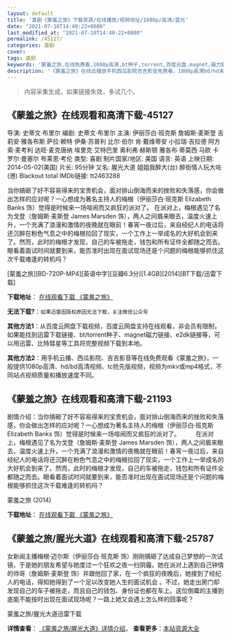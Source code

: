 ```yaml
---
layout: default
title: '喜剧《蒙羞之旅》下载资源/在线播放/视频地址/1080p/高清/蓝光'
date: "2021-07-10T14:40:22+0800"
last_modified_at: "2021-07-10T14:40:22+0800"
permalink: /45127/
categories: 喜剧
cover:
tags: 喜剧
keywords: '蒙羞之旅,在线免费看,1080p高清,bt种子,torrent,百度云盘,magnet,磁力链,迅雷下载资源'
description: '《蒙羞之旅》在线云播放手机西瓜影院吉吉影音免费看，1080p高清bd/hd未删减完整版和tc抢先枪版，mkv/mp4格式，附带bt/torrent种子、magnet/磁力链、百度云盘、网盘资源迅雷下载链接'
---
```


>内容采集生成，如果链接失效，多试几个。


## 《蒙羞之旅》在线观看和高清下载-45127

导演: 史蒂文·布里尔 编剧: 史蒂文·布里尔 主演: 伊丽莎白·班克斯 詹姆斯·麦斯登 吉莉安·雅各布斯 萨拉·赖特 伊桑·苏普利 比尔·伯尔 肯·戴维蒂安 小拉瑞·吉拉德 阿方索·麦考利 达旺·麦克唐纳 埃里克·艾特巴里 奥利弗·赫斯顿 雅各布·蒂莫西·马欧 卡罗尔·曼塞尔 布莱恩·考伦 类型: 喜剧 制片国家/地区: 美国 语言: 英语 上映日期: 2014-05-02(美国) 片长: 95分钟 又名: 腥光大道 姐姐我醉大(台) 醉街情人玩大咗(港) Blackout total IMDb链接: tt2463288

当你搞砸了好不容易得来的宝贵机会，面对排山倒海而来的挫败和失落感，你会做出怎样的应对呢？一心想成为著名主持人的梅根（伊丽莎白·班克斯 Elizabeth Banks 饰）觉得是时候来一场喧闹而又疯狂的派对了。 在派对上，梅根遇见了名为戈登（詹姆斯·麦斯登 James Marsden 饰），两人之间眉来眼去，温度火速上升，一个充满了浪漫和激情的夜晚就在眼前！春宵一夜过后，来自经纪人的电话将还沉醉在粉色气息之中的梅根拉回了现实，一个工作上一举成名的大好机会到来了。然而，此时的梅根才发现，自己的车被拖走，钱包和所有证件全都随之而去。眼看着面试时间就要到来，能否准时出现在面试现场还是个问题的梅根能够抓住这次千载难逢的转机吗？


[蒙羞之旅][BD-720P-MP4][英语中字][豆瓣6.3分][1.4GB][2014][BT下载/迅雷下载]

**下载地址**： [在线观看下载 《蒙羞之旅》](https://www.btdx8.com/torrent/walk_of_shame_2014.html) 


**无法下载?**：`如果迅雷因版权原因无法下载，关注微信公众号 `

**其他方法1**：从百度云网盘下载视频，百度云网盘支持在线观看，非会员有限制，如果能找到迅雷下载链接、bt/torrent种子、magnet磁力链接、e2dk链接等，可以用迅雷、比特彗星等工具将完整视频下载到本地。

**其他方法2**：用手机云播、西瓜影院、吉吉影音等在线免费观看《蒙羞之旅》，一般提供1080p高清、hd/bd高清视频、tc抢先版视频，视频为mkv或mp4格式，不同站点视频质量和播放速度不同。


## 《蒙羞之旅》在线观看和高清下载-21193

剧情介绍：当你搞砸了好不容易得来的宝贵机会，面对排山倒海而来的挫败和失落感，你会做出怎样的应对呢？一心想成为著名主持人的梅根（伊丽莎白·班克斯 Elizabeth Banks 饰）觉得是时候来一场喧闹而又疯狂的派对了。  　　在派对上，梅根遇见了名为戈登（詹姆斯·麦斯登 James Marsden 饰），两人之间眉来眼去，温度火速上升，一个充满了浪漫和激情的夜晚就在眼前！春宵一夜过后，来自经纪人的电话将还沉醉在粉色气息之中的梅根拉回了现实，一个工作上一举成名的大好机会到来了。然而，此时的梅根才发现，自己的车被拖走，钱包和所有证件全都随之而去。眼看着面试时间就要到来，能否准时出现在面试现场还是个问题的梅根能够抓住这次千载难逢的转机吗？


蒙羞之旅 (2014)

**下载地址**： [在线观看下载 《蒙羞之旅》](https://www.btbtdy.me/btdy/dy1416.html) 


## 《蒙羞之旅/腥光大道》在线观看和高清下载-25787

女新闻主播梅根&middot;迈尔斯（伊丽莎白·班克斯 饰）刚刚搞砸了达成自己梦想的一次试镜，于是她的朋友希望与她度过一个狂欢之夜一扫阴霾。她在派对上遇到自己钟情的帅哥（詹姆斯&middot;麦斯登 饰）并跟他回了家，在一个疯狂的夜晚后，她接到了经纪人的电话，得知她得到了一个足以改变她人生的面试机会 。不过，她走出房门却发现自己的车子被拖走，而且自己的钱包、身份证也都在车上。这位倒霉的主播到底能不能按时出现在面试现场呢？一路上她又会遇上怎么样的囧事呢？


蒙羞之旅/腥光大道迅雷下载

**详情查看**： [《蒙羞之旅/腥光大道》详情介绍](/movie/25787/)， **查看更多**：[本站资源大全](/movie/t/all/)


